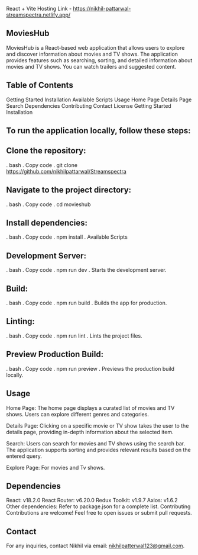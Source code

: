 React + Vite
Hosting Link - https://nikhil-pattarwal-streamspectra.netlify.app/
## MoviesHub
MoviesHub is a React-based web application that allows users to explore and discover information about movies and TV shows. The application provides features such as searching, sorting, and detailed information about movies and TV shows. You can watch trailers and suggested content.

## Table of Contents
Getting Started
Installation
Available Scripts
Usage
Home Page
Details Page
Search
Dependencies
Contributing
Contact
License
Getting Started
Installation

## To run the application locally, follow these steps:

## Clone the repository:

. bash
. Copy code
. git clone <https://github.com/nikhilpattarwal/Streamspectra>

## Navigate to the project directory:
. bash
. Copy code
. cd movieshub

## Install dependencies:
. bash
. Copy code
. npm install
. Available Scripts

## Development Server:
. bash
. Copy code
. npm run dev
. Starts the development server.

## Build:
. bash
. Copy code
. npm run build
. Builds the app for production.

## Linting:
. bash
. Copy code
. npm run lint
. Lints the project files.

## Preview Production Build:
. bash
. Copy code
. npm run preview
. Previews the production build locally.

## Usage
Home Page:
The home page displays a curated list of movies and TV shows. Users can explore different genres and categories.

Details Page:
Clicking on a specific movie or TV show takes the user to the details page, providing in-depth information about the selected item.

Search:
Users can search for movies and TV shows using the search bar. The application supports sorting and provides relevant results based on the entered query.

Explore Page:
For movies and Tv shows.

## Dependencies
React: v18.2.0
React Router: v6.20.0
Redux Toolkit: v1.9.7
Axios: v1.6.2
Other dependencies: Refer to package.json for a complete list.
Contributing
Contributions are welcome! Feel free to open issues or submit pull requests.

## Contact
For any inquiries, contact Nikhil via email: nikhilpatterwal123@gmail.com.

